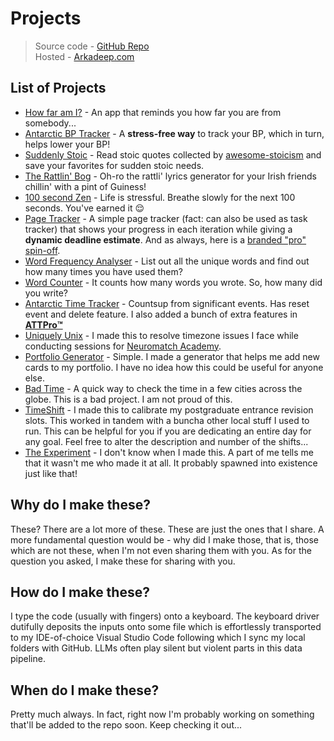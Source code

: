 # Projects

> Source code - [GitHub Repo](https://github.com/drarkadeep/projects) <br>
> Hosted - [Arkadeep.com](https://arkadeep.com/projects)

## List of Projects
- [How far am I?](https://arkadeep.com/projects/far/index.html) - An app that reminds you how far you are from somebody...
- [Antarctic BP Tracker](https://arkadeep.com/projects/bp/index.html) - A **stress-free way** to track your BP, which in turn, helps lower your BP!
- [Suddenly Stoic](https://arkadeep.com/projects/suddenly-stoic/index.html) - Read stoic quotes collected by [awesome-stoicism](https://github.com/DavidWells/awesome-stoicism/tree/master) and save your favorites for sudden stoic needs.
- [The Rattlin' Bog](https://arkadeep.com/projects/the-rattlin-bog/index.html) - Oh-ro the rattli' lyrics generator for your Irish friends chillin' with a pint of Guiness!
- [100 second Zen](https://arkadeep.com/projects/100-second-zen/index.html) - Life is stressful. Breathe slowly for the next 100 seconds. You've earned it 😌
- [Page Tracker](https://arkadeep.com/projects/page-tracker/index.html) - A simple page tracker (fact: can also be used as task tracker) that shows your progress in each iteration while giving a **dynamic deadline estimate**. And as always, here is a [branded "pro" spin-off](https://arkadeep.com/projects/page-tracker/pro.html).
- [Word Frequency Analyser](https://arkadeep.com/projects/word-frequency-analyser/index.html) - List out all the unique words and find out how many times you have used them?
- [Word Counter](https://arkadeep.com/projects/word-counter/index.html) - It counts how many words you wrote. So, how many did you write?
- [Antarctic Time Tracker](https://arkadeep.com/projects/att/index.html) - Countsup from significant events. Has reset event and delete feature. I also added a bunch of extra features in [**ATTPro™️**](https://arkadeep.com/projects/att/pro.html)
- [Uniquely Unix](https://arkadeep.com/projects/uniquely-unix/index.html) - I made this to resolve timezone issues I face while conducting sessions for [Neuromatch Academy](https://compneuro.neuromatch.io/).
- [Portfolio Generator](https://arkadeep.com/projects/portfolio-generator/index.html) - Simple. I made a generator that helps me add new cards to my portfolio. I have no idea how this could be useful for anyone else.
- [Bad Time](https://arkadeep.com/projects/bad-time/index.html) - A quick way to check the time in a few cities across the globe. This is a bad project. I am not proud of this.
- [TimeShift](https://arkadeep.com/projects/timeshift/index.html) - I made this to calibrate my postgraduate entrance revision slots. This worked in tandem with a buncha other local stuff I used to run. This can be helpful for you if you are dedicating an entire day for any goal. Feel free to alter the description and number of the shifts...
- [The Experiment](https://arkadeep.com/projects/the-experiment/index.html) - I don't know when I made this. A part of me tells me that it wasn't me who made it at all. It probably spawned into existence just like that! 

## Why do I make these?
These? There are a lot more of these. These are just the ones that I share. A more fundamental question would be - why did I make those, that is, those which are not these, when I'm not even sharing them with you. As for the question you asked, I make these for sharing with you.

## How do I make these?
I type the code (usually with fingers) onto a keyboard. The keyboard driver dutifully deposits the inputs onto some file which is effortlessly transported to my IDE-of-choice Visual Studio Code following which I sync my local folders with GitHub. LLMs often play silent but violent parts in this data pipeline.

## When do I make these?
Pretty much always. In fact, right now I'm probably working on something that'll be added to the repo soon. Keep checking it out...
